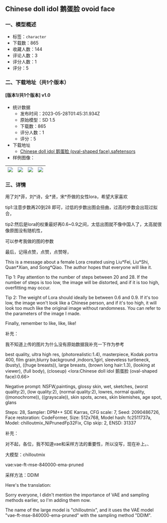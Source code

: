 ## Chinese doll idol 鹅蛋脸 ovoid face
### 一、模型概述

- 标签：`character`
- 下载数：865
- 收藏人数：144
- 评论人数：3
- 评分人数：1
- 评分：5

### 二、下载地址（共1个版本）

#### [版本1/共1个版本] v1.0

- 统计数据
  - 发布时间：2023-05-28T01:45:31.934Z
  - 原始模型：SD 1.5
  - 下载数：865
  - 评分人数：1
  - 评分：5
- 下载地址
  - [Chinese doll idol 鹅蛋脸 (oval-shaped face).safetensors](https://civitai.com/api/download/models/83219)
- 样例图像：

| <img src="https://image.civitai.com/xG1nkqKTMzGDvpLrqFT7WA/60677c78-fc16-48c9-a37b-6b3735cff2b0/width=450/938400.jpeg" /> | <img src="https://image.civitai.com/xG1nkqKTMzGDvpLrqFT7WA/235ab6a4-697e-4121-b9d4-5cc697aa279d/width=450/938401.jpeg" /> | <img src="https://image.civitai.com/xG1nkqKTMzGDvpLrqFT7WA/6c214894-917e-4ada-a7d8-58d16b1a289a/width=450/938394.jpeg" /> | <img src="https://image.civitai.com/xG1nkqKTMzGDvpLrqFT7WA/fe4892ce-85fe-4c5e-a57f-d7e8604e9710/width=450/938397.jpeg" /> |
| ---- | ---- | ---- | ---- |


### 三、详情
<p>用了刘*菲，刘*诗，全*贤，宋*乔做的女性lora，希望大家喜欢</p><p>tip1:注意步数再20到28 即可，过低的步数出图会扭曲，过高的步数会出现过拟合，</p><p>tip2:然后是lora的权重最好再0.6~0.9之间，太低出图就不像中国人了，太高就很像原图没有随机性，</p><p>可以参考我做的图的参数</p><p>最后，记得点赞，点赞，点赞呀，</p><p>This is a message about a female Lora created using Liu*Fei, Liu*Shi, Quan*Xian, and Song*Qiao. The author hopes that everyone will like it.</p><p>Tip 1: Pay attention to the number of steps between 20 and 28. If the number of steps is too low, the image will be distorted, and if it is too high, overfitting may occur.</p><p>Tip 2: The weight of Lora should ideally be between 0.6 and 0.9. If it's too low, the image won't look like a Chinese person, and if it's too high, it will look too much like the original image without randomness. You can refer to the parameters of the image I made.</p><p>Finally, remember to like, like, like!</p><p></p><p>补充：</p><p>我不知道上传的图片为什么没有原始数据我补充一下作为参考</p><p>best quality, ultra high res, (photorealistic:1.4), masterpiece, Kodak portra 400, film grain,blurry background ,indoors,1girl, sleeveless turtleneck, (busty), ((huge breasts)), large breasts, (brown long hair:1.3), (looking at viewer), (full body), (closeup) &lt;lora:Chinese doll idol 鹅蛋脸 (oval-shaped face):0.66&gt;</p><p>Negative prompt: NSFW,paintings, glossy skin, wet, sketches, (worst quality:2), (low quality:2), (normal quality:2), lowres, normal quality, ((monochrome)), ((grayscale)), skin spots, acnes, skin blemishes, age spot, glans</p><p>Steps: 28, Sampler: DPM++ SDE Karras, CFG scale: 7, Seed: 2090486726, Face restoration: CodeFormer, Size: 512x768, Model hash: fc2511737a, Model: chilloutmix_NiPrunedFp32Fix, Clip skip: 2, ENSD: 31337</p><p>补充：</p><p>对不起，各位，我不知道vae和采样方法的重要性，所以没写，现在补上。、</p><p>大模型：chilloutmix</p><p>vae:vae-ft-mse-840000-ema-pruned</p><p>采样方法：DDIM</p><p>Here's the translation:</p><p>Sorry everyone, I didn't mention the importance of VAE and sampling methods earlier, so I'm adding them now.</p><p>The name of the large model is "chilloutmix", and it uses the VAE model "vae-ft-mse-840000-ema-pruned" with the sampling method "DDIM".</p>